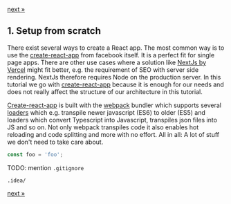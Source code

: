 [next »](02-page-skeleton.md)

## 1. Setup from scratch

There exist several ways to create a React app. 
The most common way is to use the [create-react-app](https://reactjs.org/docs/create-a-new-react-app.html) from facebook itself.
It is a perfect fit for single page apps. 
There are other use cases where a solution like [NextJs by Vercel](https://nextjs.org/learn/basics/create-nextjs-app/setup) might fit better,
e.g. the requirement of SEO with server side rendering. NextJs therefore requires Node on the production server.
In this tutorial we go with [create-react-app](https://reactjs.org/docs/create-a-new-react-app.html) because it is enough for our needs
and does not really affect the structure of our architecture in this tutorial.

[Create-react-app](https://reactjs.org/docs/create-a-new-react-app.html) is built with the [webpack](https://webpack.js.org/)
bundler which supports several [loaders](https://webpack.js.org/loaders/) which e.g. transpile newer javascript (ES6) to older (ES5)
and loaders which convert Typescript into Javascript, transpiles json files into JS and so on.
Not only webpack transpiles code it also enables hot reloading and code splitting and more with no effort.
All in all: A lot of stuff we don't need to take care about.

```typescript
const foo = 'foo';
```

TODO: mention `.gitignore`

```
.idea/
```

[next »](02-page-skeleton.md)